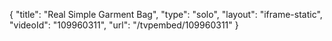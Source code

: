 {
    "title": "Real Simple Garment Bag",
    "type": "solo",
    "layout": "iframe-static",
    "videoId": "109960311",
    "url": "\/tvpembed\/109960311"
}